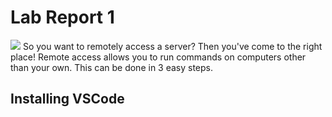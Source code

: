 # Lab Report 1
![]([https://media.tenor.com/wUFS2NgWKNwAAAAC/welcome-to-the-server-le-server.gif](https://github.com/atran032/cse15l-lab-reports/blob/main/server.gif))
So you want to remotely access a server? Then you've come to the right place! Remote access allows you to run commands on computers other than your own. This can be done in 3 easy steps.
## Installing VSCode
